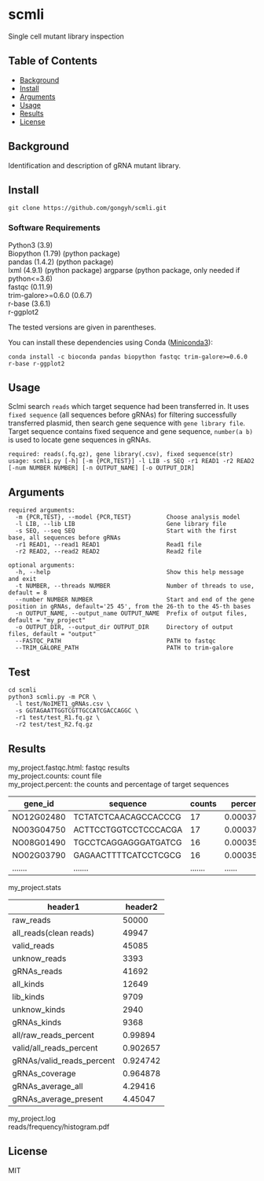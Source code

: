 # scmli

Single cell mutant library inspection 

## Table of Contents

- [Background](#background)
- [Install](#install)
- [Arguments](#arguments)
- [Usage](#usage)
- [Results](#results)
- [License](#license)

## Background

Identification and description of gRNA mutant library.

## Install

```
git clone https://github.com/gongyh/scmli.git
```

### Software Requirements

Python3 (3.9)<br />
Biopython (1.79) (python package)<br />
pandas (1.4.2) (python package)<br />
lxml (4.9.1) (python package)
argparse (python package, only needed if python<=3.6)<br />
fastqc (0.11.9)<br />
trim-galore>=0.6.0 (0.6.7)<br />
r-base (3.6.1)<br />
r-ggplot2<br />

The tested versions are given in parentheses.


You can install these dependencies using Conda ([Miniconda3](https://docs.conda.io/en/latest/miniconda.html)):
```
conda install -c bioconda pandas biopython fastqc trim-galore>=0.6.0 r-base r-ggplot2
```

## Usage

Sclmi search `reads` which target sequence had been transferred in. It uses `fixed sequence` (all sequences before gRNAs) for filtering successfully transferred plasmid, then search
gene sequence with `gene library file`. Target sequence contains fixed sequence and gene sequence, `number(a b)` is used to locate gene sequences in gRNAs.
```
required: reads(.fq.gz), gene library(.csv), fixed sequence(str)
usage: scmli.py [-h] [-m {PCR,TEST}] -l LIB -s SEQ -r1 READ1 -r2 READ2 [-num NUMBER NUMBER] [-n OUTPUT_NAME] [-o OUTPUT_DIR]
```

## Arguments

```
required arguments:
  -m {PCR,TEST}, --model {PCR,TEST}          Choose analysis model
  -l LIB, --lib LIB                          Gene library file
  -s SEQ, --seq SEQ                          Start with the first base, all sequences before gRNAs
  -r1 READ1, --read1 READ1                   Read1 file
  -r2 READ2, --read2 READ2                   Read2 file

optional arguments:
  -h, --help                                 Show this help message and exit
  -t NUMBER, --threads NUMBER                Number of threads to use, default = 8
  --number NUMBER NUMBER                     Start and end of the gene position in gRNAs, default='25 45', from the 26-th to the 45-th bases
  -n OUTPUT_NAME, --output_name OUTPUT_NAME  Prefix of output files, default = "my_project"
  -o OUTPUT_DIR, --output_dir OUTPUT_DIR     Directory of output files, default = "output"
  --FASTQC_PATH                              PATH to fastqc
  --TRIM_GALORE_PATH                         PATH to trim-galore
```

## Test

```
cd scmli
python3 scmli.py -m PCR \
  -l test/NoIMET1_gRNAs.csv \
  -s GGTAGAATTGGTCGTTGCCATCGACCAGGC \
  -r1 test/test_R1.fq.gz \
  -r2 test/test_R2.fq.gz
```

## Results

my_project.fastqc.html: fastqc results  <br />
my_project.counts:      count file <br />
my_project.percent:     the counts and percentage of target sequences <br />

| gene_id    | sequence             | counts  | percent   |
| ---------- | -------------------- | ------- | --------- |
| NO12G02480 | TCTATCTCAACAGCCACCCG | 17      | 0.0003771 |
| NO03G04750 | ACTTCCTGGTCCTCCCACGA | 17      | 0.0003771 |
| NO08G01490 | TGCCTCAGGAGGGATGATCG | 16      | 0.0003549 |
| NO02G03790 | GAGAACTTTTCATCCTCGCG | 16      | 0.0003549 |
| .......    | .......              | ....... | ......    |

my_project.stats <br />

| header1                       | header2  |
| -------                       | -------  |  
|raw_reads                      | 50000    |
|all_reads(clean reads)         | 49947    |
|valid_reads                    | 45085    |
|unknow_reads                   | 3393     | 
|gRNAs_reads                    | 41692    |
|all_kinds                      | 12649    |
|lib_kinds                      | 9709     |
|unknow_kinds                   | 2940     |
|gRNAs_kinds                    | 9368     |
|all/raw_reads_percent          | 0.99894  |
|valid/all_reads_percent        | 0.902657 |
|gRNAs/valid_reads_percent      | 0.924742 |
|gRNAs_coverage                 | 0.964878 |
|gRNAs_average_all              | 4.29416  |
|gRNAs_average_present          | 4.45047  |

my_project.log <br />
reads/frequency/histogram.pdf

## License

MIT

